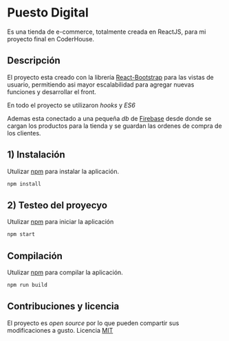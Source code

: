 # Puesto Digital

Es una tienda de e-commerce, totalmente creada en ReactJS, para mi proyecto final en CoderHouse.

## Descripción

El proyecto esta creado con la librería [React-Bootstrap](https://react-bootstrap.github.io/) para las vistas de usuario, permitiendo asi mayor escalabilidad para agregar nuevas funciones y desarrollar el front. 

En todo el proyecto se utilizaron _hooks_ y _ES6_

Ademas esta conectado a una pequeña _db_ de [Firebase](https://firebase.google.com/?hl=es) desde donde se cargan los productos para la tienda y se guardan las ordenes de compra de los clientes.

## 1) Instalación

Utulizar [npm](https://docs.npmjs.com) para instalar la aplicación.
```bash
npm install
```

## 2) Testeo del proyecyo

Utulizar [npm](https://docs.npmjs.com) para iniciar la aplicación
```bash
npm start
```

## Compilación

Utulizar [npm](https://docs.npmjs.com) para compilar la aplicación.
```bash
npm run build
```

## Contribuciones y licencia
El proyecto es _open source_ por lo que pueden compartir sus modificaciones a gusto. Licencia [MIT](https://choosealicense.com/licenses/mit/#)
